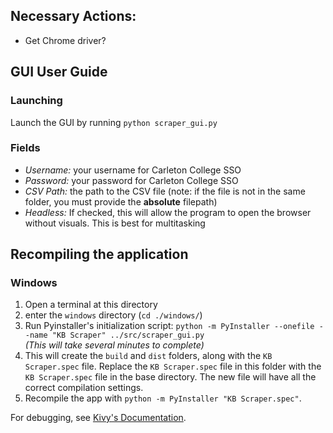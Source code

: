## Necessary Actions:
- Get Chrome driver?

## GUI User Guide
### Launching
Launch the GUI by running ```python scraper_gui.py```
### Fields
- *Username:* your username for Carleton College SSO
- *Password:* your password for Carleton College SSO
- *CSV Path:* the path to the CSV file (note: if the file is not in the same folder, you must provide the __absolute__ filepath)
- *Headless:* If checked, this will allow the program to open the browser without visuals. This is best for multitasking


## Recompiling the application

### Windows
1. Open a terminal at this directory
2. enter the ```windows``` directory (```cd ./windows/```)
3. Run Pyinstaller's initialization script: ```python -m PyInstaller --onefile --name "KB Scraper" ../src/scraper_gui.py``` <br> *(This will take several minutes to complete)*
4. This will create the ```build``` and ```dist``` folders, along with the ```KB Scraper.spec``` file. Replace the ```KB Scraper.spec``` file in this folder with the ```KB Scraper.spec``` file in the base directory. The new file will have all the correct compilation settings.
5. Recompile the app with ```python -m PyInstaller "KB Scraper.spec"```.

For debugging, see [Kivy's Documentation](https://kivy.org/doc/stable/guide/packaging-windows.html).